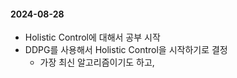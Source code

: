 #### 2024-08-28
- Holistic Control에 대해서 공부 시작
- DDPG를 사용해서 Holistic Control을 시작하기로 결정
    - 가장 최신 알고리즘이기도 하고, 